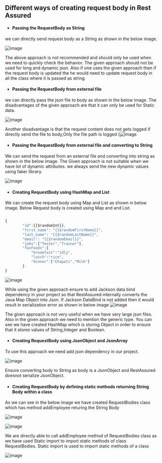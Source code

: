 ## Different ways of creating request body in Rest Assured

* #### Passing the RequestBody as String

we can directly send request body as a String as shown in the below image.

![image](https://user-images.githubusercontent.com/52998083/188301805-51fefd81-2df3-4dd1-bdea-90e9992a167c.png)

The above approach is not recommended and should only be used when we need to quickly check the behavior. The given approach should not be used for long and dynamic json. Also if one uses the given approach then if the request body is updated the he would need to update request body in all the class where it is passed as string.


* #### Passing the RequestBody from external file
we can directly pass the json file to body as shown in the below image. The disadvantages of the given approach are that it can only be used for Static data. 

![image](https://user-images.githubusercontent.com/52998083/188302514-73f5ad58-3453-469f-8c2a-43ef5de3d44d.png)

Another disadvantage is that the request content does not gets logged if directly send the file to body,Only the file path is logged  (![image](https://user-images.githubusercontent.com/52998083/188302794-bbef84f2-a84d-4c31-8c06-1020bee53076.png)




* #### Passing the RequestBody from external file and converting to String

We can send the request from an external file and converting into string as shown in the below image. The Given approach is not suitable when we have lot of dynamic attributes.
we always send the new dynamic values using faker library. 

![image](https://user-images.githubusercontent.com/52998083/188302357-885ceddc-8168-4eb6-8b7e-071447c8b04f.png)


* #### Creating  RequestBody using HashMap and List

We can create the request body using Map and List as shown in below image. Below Request body is created using Map and and List.

```js

{
        "id":{{$randomInt}},
        "first_name": "{{$randomFirstName}}",
        "last_name": "{{$randomLastName}}",
        "email": "{{$randomEmail}}",
        "jobs":["Tester","Trainer"],
        "favFoods":{
            "breakfast":"idly",
            "lunch":"rice",
            "dinner":["Chapati","Milk"]
        }
}

```

![image](https://user-images.githubusercontent.com/52998083/188307145-edd8c8da-1524-40b9-8343-b8bb41133e06.png)

While using the given approach ensure to add Jackson data bind dependency in your project so that RestAssured internally converts the Java Map Object into Json.
If Jackson DataBind is not added then it would result in serialization error as shown in below image ![image](https://user-images.githubusercontent.com/52998083/188307302-1570e0f9-2122-47ad-9e4f-815ba4c9cfd7.png)

The given approach is not very useful when we have very large json files. Also in the given approach we need to mention the generic type. You can see we have created HashMap which is storing Object in order to ensure that it stores values of String,Integer and Boolean.


* #### Creating  RequestBody using JsonObject and JsonArray

To use this approach we need add json dependency in our project.

![image](https://user-images.githubusercontent.com/52998083/188307984-f71d020e-0d98-45c1-82ca-5a4a9ba4e115.png)

Ensure converting body to String as body is a JsonObject and RestAssured doesnot serialize JsonObject.


* #### Creating  RequestBody by defining static methods returning String Body within a class

As we can see in the below image we have created RequestBodies class which has method addEmployee returing the String Body

![image](https://user-images.githubusercontent.com/52998083/188346280-2fe2c722-8c32-4954-b031-ce33c203af20.png)

![image](https://user-images.githubusercontent.com/52998083/188346360-5d9f32e6-6712-432d-8046-81bf086e69e3.png)

We are directly able to call addEmployee method of RequestBodies class as we have used Static import to import static methods of class RequestBodies. Static import is used to import static methods of a class

![image](https://user-images.githubusercontent.com/52998083/188346487-0574f8ca-c870-4419-901a-1c6b566070d4.png)




















